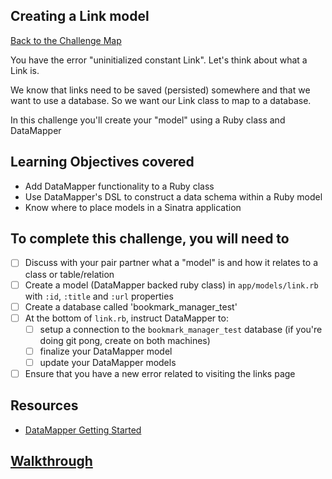 ## Creating a Link model

[Back to the Challenge Map](00_challenge_map.md)

You have the error "uninitialized constant Link". Let's think about what a Link is.

We know that links need to be saved (persisted) somewhere and that we want to use a database. So we want our Link class to map to a database.

In this challenge you'll create your "model" using a Ruby class and DataMapper

## Learning Objectives covered

* Add DataMapper functionality to a Ruby class
* Use DataMapper's DSL to construct a data schema within a Ruby model
* Know where to place models in a Sinatra application

## To complete this challenge, you will need to

- [ ] Discuss with your pair partner what a "model" is and how it relates to a class or table/relation
- [ ] Create a model (DataMapper backed ruby class) in `app/models/link.rb` with `:id`, `:title` and `:url` properties
- [ ] Create a database called 'bookmark_manager_test'
- [ ] At the bottom of `link.rb`, instruct DataMapper to:
  - [ ] setup a connection to the `bookmark_manager_test` database (if you're doing git pong, create on both machines)
  - [ ] finalize your DataMapper model
  - [ ] update your DataMapper models
- [ ] Ensure that you have a new error related to visiting the links page

## Resources

* [DataMapper Getting Started](http://datamapper.org/getting-started.html)

## [Walkthrough](walkthroughs/09.md)
